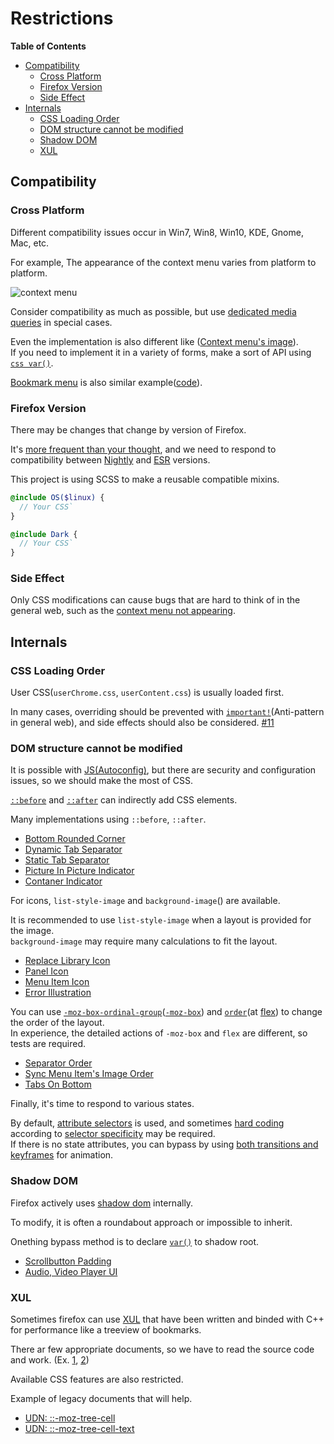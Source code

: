# Restrictions
<!-- markdown-toc start - Don't edit this section. Run M-x markdown-toc-refresh-toc -->
**Table of Contents**

- [Compatibility](#compatibility)
  * [Cross Platform](#cross-platform)
  * [Firefox Version](#firefox-version)
  * [Side Effect](#side-effect)
- [Internals](#internals)
  * [CSS Loading Order](#css-loading-order)
  * [DOM structure cannot be modified](#dom-structure-cannot-be-modified)
  * [Shadow DOM](#shadow-dom)
  * [XUL](#xul)

<!-- markdown-toc end -->

## Compatibility
### Cross Platform
Different compatibility issues occur in Win7, Win8, Win10, KDE, Gnome, Mac, etc.

For example, The appearance of the context menu varies from platform to platform.

![context menu](https://user-images.githubusercontent.com/25581533/124066951-0eb21c00-da29-11eb-9ac4-c6b82a268c6f.png)

Consider compatibility as much as possible, but use [dedicated media queries](https://github.com/mozilla/gecko-dev/blob/d6188c9ce02efeea309e7177fc14c9eb2f09db37/servo/components/style/gecko/media_features.rs#L906-L930) in special cases.

Even the implementation is also different like ([Context menu's image](https://github.com/black7375/Firefox-UI-Fix/blob/36e9c94844fee2417662251cbd50c2b874d5b576/userChrome.css#L4558-L4595)).  
If you need to implement it in a variety of forms, make a sort of API using [`css var()`](https://developer.mozilla.org/en-US/docs/Web/CSS/var).

[Bookmark menu](https://github.com/black7375/Firefox-UI-Fix/issues/136) is also similar example([code](https://github.com/black7375/Firefox-UI-Fix/blob/36e9c94844fee2417662251cbd50c2b874d5b576/userChrome.css#L4745-L4840)).

### Firefox Version
There may be changes that change by version of Firefox.

It's [more frequent than your thought](https://github.com/black7375/Firefox-UI-Fix/issues?q=is%3Aissue+label%3Aupstream+), and we need to respond to compatibility between [Nightly](https://www.mozilla.org/en-US/firefox/nightly/notes/) and [ESR](https://www.mozilla.org/en-US/firefox/organizations/notes/) versions.

This project is using SCSS to make a reusable compatible mixins.
```scss
@include OS($linux) {
  // Your CSS`
}

@include Dark {
  // Your CSS`
}
```

### Side Effect
Only CSS modifications can cause bugs that are hard to think of in the general web, such as the [context menu not appearing](https://github.com/black7375/Firefox-UI-Fix/issues/114).

## Internals
### CSS Loading Order
User CSS(`userChrome.css`, `userContent.css`) is usually loaded first.

In many cases, overriding should be prevented with [`important!`](https://developer.mozilla.org/en-US/docs/Web/CSS/Specificity#the_!important_exception)(Anti-pattern in general web), and side effects should also be considered. [#11](https://github.com/black7375/Firefox-UI-Fix/issues/11)

### DOM structure cannot be modified
It is possible with [JS(Autoconfig)](./Preference.md#auto-config), but there are security and configuration issues, so we should make the most of CSS.

[`::before`](https://developer.mozilla.org/en-US/docs/Web/CSS/::before) and [`::after`](https://developer.mozilla.org/en-US/docs/Web/CSS/::after) can indirectly add CSS elements.

Many implementations using `::before`, `::after`.
- [Bottom Rounded Corner](https://github.com/black7375/Firefox-UI-Fix/blob/36e9c94844fee2417662251cbd50c2b874d5b576/userChrome.css#L3319-L3393)
- [Dynamic Tab Separator](https://github.com/black7375/Firefox-UI-Fix/blob/36e9c94844fee2417662251cbd50c2b874d5b576/userChrome.css#L3394-L3457)
- [Static Tab Separator](https://github.com/black7375/Firefox-UI-Fix/blob/0f78a73b856e1335954ecded93d377b85134bd61/userChrome.css#L3387-L3428)
- [Picture In Picture Indicator](https://github.com/black7375/Firefox-UI-Fix/blob/36e9c94844fee2417662251cbd50c2b874d5b576/userChrome.css#L3716-L3753)
- [Contaner Indicator](https://github.com/black7375/Firefox-UI-Fix/blob/36e9c94844fee2417662251cbd50c2b874d5b576/userChrome.css#L3754-L3852)

For icons, `list-style-image` and `background-image`() are available.

It is recommended to use `list-style-image` when a layout is provided for the image.  
`background-image` may require many calculations to fit the layout.
- [Replace Library Icon](https://github.com/black7375/Firefox-UI-Fix/blob/36e9c94844fee2417662251cbd50c2b874d5b576/userChrome.css#L3923-L3965)
- [Panel Icon](https://github.com/black7375/Firefox-UI-Fix/blob/36e9c94844fee2417662251cbd50c2b874d5b576/userChrome.css#L4136-L4214)
- [Menu Item Icon](https://github.com/black7375/Firefox-UI-Fix/blob/36e9c94844fee2417662251cbd50c2b874d5b576/userChrome.css#L4551-L4744)
- [Error Illustration](https://github.com/black7375/Firefox-UI-Fix/blob/36e9c94844fee2417662251cbd50c2b874d5b576/userContent.css#L275-L380)

You can use [`-moz-box-ordinal-group`](https://udn.realityripple.com/docs/Web/CSS/box-ordinal-group)([`-moz-box`](https://udn.realityripple.com/docs/Web/CSS/Mozilla_Extensions#display)) and [`order`](https://developer.mozilla.org/en-US/docs/Web/CSS/order)(at [flex](https://developer.mozilla.org/en-US/docs/Web/CSS/CSS_Flexible_Box_Layout/Basic_Concepts_of_Flexbox)) to change the order of the layout.  
In experience, the detailed actions of `-moz-box` and `flex` are different, so tests are required.
- [Separator Order](https://github.com/black7375/Firefox-UI-Fix/blob/36e9c94844fee2417662251cbd50c2b874d5b576/userChrome.css#L4286-L4288)
- [Sync Menu Item's Image Order](https://github.com/black7375/Firefox-UI-Fix/blob/36e9c94844fee2417662251cbd50c2b874d5b576/userChrome.css#L4234-L4238)
- [Tabs On Bottom](https://github.com/black7375/Firefox-UI-Fix/blob/c453ef43a699759f55800a5d266a89ac11321b2b/src/tabbar/_tabs_on_bottom.scss#L4-L32)

Finally, it's time to respond to various states.

By default, [attribute selectors](https://developer.mozilla.org/en-US/docs/Web/CSS/Attribute_selectors) is used, and sometimes [hard coding](https://github.com/black7375/Firefox-UI-Fix/blob/36e9c94844fee2417662251cbd50c2b874d5b576/userChrome.css#L873-L893) according to [selector specificity](https://developer.mozilla.org/en-US/docs/Web/CSS/Specificity) may be required.  
If there is no state attributes, you can bypass by using [both transitions and keyframes](https://github.com/black7375/Firefox-UI-Fix/blob/36e9c94844fee2417662251cbd50c2b874d5b576/userChrome.css#L2704-L2730) for animation.

### Shadow DOM
Firefox actively uses [shadow dom](https://developer.mozilla.org/en-US/docs/Web/Web_Components/Using_shadow_DOM) internally.

To modify, it is often a roundabout approach or impossible to inherit.

Onething bypass method is to declare [`var()`](https://developer.mozilla.org/en-US/docs/Web/CSS/var) to shadow root.
- [Scrollbutton Padding](https://github.com/black7375/Firefox-UI-Fix/blob/36e9c94844fee2417662251cbd50c2b874d5b576/userChrome.css#L2906-L2924)
- [Audio, Video Player UI](https://github.com/black7375/Firefox-UI-Fix/blob/36e9c94844fee2417662251cbd50c2b874d5b576/userContent.css#L5-L47)

### XUL
Sometimes firefox can use [XUL](https://en.wikipedia.org/wiki/XUL) that have been written and binded with C++ for performance like a treeview of bookmarks.

There ar few appropriate documents, so we have to read the source code and work. (Ex. [1](https://github.com/mozilla/gecko-dev/blob/master/layout/style/nsCSSAnonBoxList.h), [2](https://github.com/mozilla/gecko-dev/blob/master/layout/xul/tree/nsITreeView.idl))

Available CSS features are also restricted.

Example of legacy documents that will help.
- [UDN: ::-moz-tree-cell](https://udn.realityripple.com/docs/Mozilla/Gecko/Chrome/CSS/::-moz-tree-cell)
- [UDN: ::-moz-tree-cell-text](https://udn.realityripple.com/docs/Mozilla/Gecko/Chrome/CSS/::-moz-tree-cell-text)
